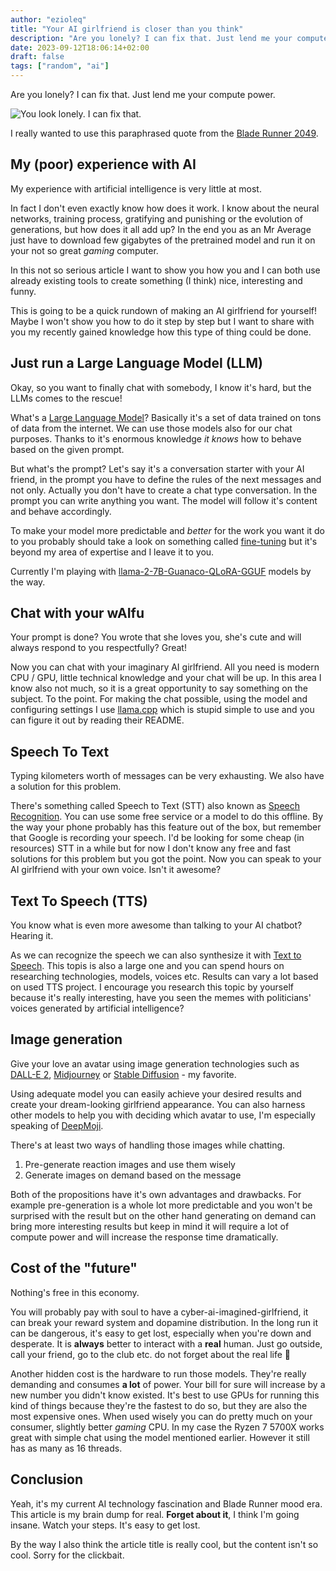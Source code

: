 ```yaml
---
author: "ezioleq"
title: "Your AI girlfriend is closer than you think"
description: "Are you lonely? I can fix that. Just lend me your compute power."
date: 2023-09-12T18:06:14+02:00
draft: false
tags: ["random", "ai"]
---
```

Are you lonely? I can fix that. Just lend me your compute power.
<!--more-->

![You look lonely. I can fix that.](you-look-lonely.webp)

I really wanted to use this paraphrased quote from the [Blade Runner 2049][bladerunner2049].

## My (poor) experience with AI

My experience with artificial intelligence is very little at most.

In fact I don't even exactly know how does it work.
I know about the neural networks, training process, gratifying and punishing or the evolution of generations,
but how does it all add up? In the end you as an Mr Average just have to download few gigabytes of the pretrained model
and run it on your not so great *gaming* computer.

In this not so serious article I want to show you how you and I can both use already existing tools to create
something (I think) nice, interesting and funny.

This is going to be a quick rundown of making an AI girlfriend for yourself! Maybe I won't show you how to do it step
by step but I want to share with you my recently gained knowledge how this type of thing could be done.

## Just run a Large Language Model (LLM)

Okay, so you want to finally chat with somebody, I know it's hard, but the LLMs comes to the rescue!

What's a [Large Language Model][llm-wikipedia]? Basically it's a set of data trained on tons of data from the internet.
We can use those models also for our chat purposes. Thanks to it's enormous knowledge *it knows*
how to behave based on the given prompt.

But what's the prompt? Let's say it's a conversation starter with your AI friend, in the prompt you have
to define the rules of the next messages and not only. Actually you don't have to create a chat type
conversation. In the prompt you can write anything you want. The model will follow it's content and
behave accordingly.

To make your model more predictable and *better* for the work you want it do to you probably should
take a look on something called [fine-tuning][fine-tuning] but it's beyond my area of expertise and I leave it to you.

Currently I'm playing with [llama-2-7B-Guanaco-QLoRA-GGUF][llama-guanaco] models by the way.


## Chat with your wAIfu

Your prompt is done? You wrote that she loves you, she's cute and will always respond to you respectfully? Great!

Now you can chat with your imaginary AI girlfriend. All you need is modern CPU / GPU, little technical knowledge
and your chat will be up. In this area I know also not much, so it is a great opportunity to say something on the subject.
To the point. For making the chat possible, using the model and configuring settings I use [llama.cpp][llama-cpp] which
is stupid simple to use and you can figure it out by reading their README.

## Speech To Text

Typing kilometers worth of messages can be very exhausting. We also have a solution for this problem.

There's something called Speech to Text (STT) also known as [Speech Recognition][speech-recognition]. You can use some
free service or a model to do this offline. By the way your phone probably has this feature out of the box, but remember
that Google is recording your speech. I'd be looking for some cheap (in resources) STT in a while but for now I don't
know any free and fast solutions for this problem but you got the point. Now you can speak to your AI girlfriend with
your own voice. Isn't it awesome?

## Text To Speech (TTS)

You know what is even more awesome than talking to your AI chatbot? Hearing it.

As we can recognize the speech we can also synthesize it with [Text to Speech][speech-synthesis]. This topis is also
a large one and you can spend hours on researching technologies, models, voices etc. Results can vary a lot based on
used TTS project. I encourage you research this topic by yourself because it's really interesting, have you seen the
memes with politicians' voices generated by artificial intelligence?

## Image generation

Give your love an avatar using image generation technologies such as [DALL-E 2][dall-e], [Midjourney][midjourney] or [Stable Diffusion][stable-diffusion] - my favorite.

Using adequate model you can easily achieve your desired results and create your dream-looking girlfriend appearance.
You can also harness other models to help you with deciding which avatar to use, I'm especially speaking of [DeepMoji][deep-moji].

There's at least two ways of handling those images while chatting.

1. Pre-generate reaction images and use them wisely
2. Generate images on demand based on the message

Both of the propositions have it's own advantages and drawbacks. For example pre-generation is a whole lot more predictable
and you won't be surprised with the result but on the other hand generating on demand can bring more interesting results
but keep in mind it will require a lot of compute power and will increase the response time dramatically.

## Cost of the "future"

Nothing's free in this economy.

You will probably pay with soul to have a cyber-ai-imagined-girlfriend, it can break your reward system and dopamine
distribution. In the long run it can be dangerous, it's easy to get lost, especially when you're down and desperate.
It is **always** better to interact with a **real** human. Just go outside, call your friend, go to the club etc.
do not forget about the real life 🥺

Another hidden cost is the hardware to run those models. They're really demanding and consumes **a lot** of power.
Your bill for sure will increase by a new number you didn't know existed. It's best to use GPUs for running
this kind of things because they're the fastest to do so, but they are also the most expensive ones. When used
wisely you can do pretty much on your consumer, slightly better *gaming* CPU. In my case the Ryzen 7 5700X works
great with simple chat using the model mentioned earlier. However it still has as many as 16 threads.

## Conclusion

Yeah, it's my current AI technology fascination and Blade Runner mood era. This article is my brain dump for real.
**Forget about it**, I think I'm going insane. Watch your steps. It's easy to get lost.

By the way I also think the article title is really cool, but the content isn't so cool. Sorry for the clickbait.

[bladerunner2049]: https://www.imdb.com/title/tt1856101/
[llm-wikipedia]: https://en.wikipedia.org/wiki/Large_language_model
[fine-tuning]: https://platform.openai.com/docs/guides/fine-tuning
[llama-cpp]: https://github.com/ggerganov/llama.cpp
[llama-guanaco]: https://huggingface.co/TheBloke/llama-2-7B-Guanaco-QLoRA-GGUF
[speech-recognition]: https://en.wikipedia.org/wiki/Speech_recognition
[speech-synthesis]: https://en.wikipedia.org/wiki/Speech_synthesis
[dall-e]: https://openai.com/dall-e-2
[midjourney]: https://www.midjourney.com/
[stable-diffusion]: https://stability.ai/blog/stable-diffusion-public-release
[deep-moji]: https://github.com/bfelbo/DeepMoji
